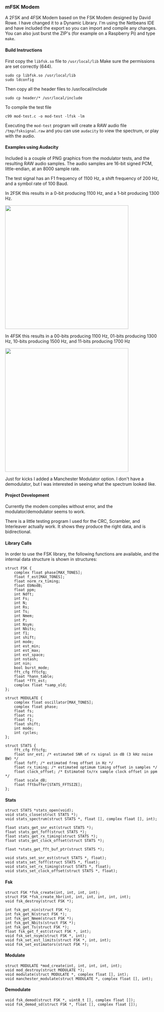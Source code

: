 ### mFSK Modem
A 2FSK and 4FSK Modem based on the FSK Modem designed by David Rowe. I have changed it to a Dynamic Library. I'm using the Netbeans IDE and have included the export so you can import and compile any changes. You can also just burst the ZIP's (for example on a Raspberry Pi) and type ```make```.

#### Build Instructions
First copy the ```libfsk.so``` file to ```/usr/local/lib``` Make sure the permissions are set correctly (644).
```
sudo cp libfsk.so /usr/local/lib
sudo ldconfig
```
Then copy all the header files to /usr/local/include
```
sudo cp header/* /usr/local/include
```
To compile the test file
```
c99 mod-test.c -o mod-test -lfsk -lm
```
Executing the ```mod-test``` program will create a RAW audio file ```/tmp/fsksignal.raw``` and you can use ```audacity``` to view the spectrum, or play with the audio.


#### Examples using Audacity
Included is a couple of PNG graphics from the modulator tests, and the resulting RAW audio samples. The audio samples are 16-bit signed PCM, little-endian, at an 8000 sample rate.

The test signal has an F1 frequency of 1100 Hz, a shift frequency of 200 Hz, and a symbol rate of 100 Baud.

In 2FSK this results in a 0-bit producing 1100 Hz, and a 1-bit producing 1300 Hz.

<img src="https://raw.githubusercontent.com/srsampson/mFSK/master/2fsk.png" width="400">

In 4FSK this results in a 00-bits producing 1100 Hz, 01-bits producing 1300 Hz, 10-bits producing 1500 Hz, and 11-bits producing 1700 Hz

<img src="https://raw.githubusercontent.com/srsampson/mFSK/master/4fsk.png" width="400">

Just for kicks I added a Manchester Modulator option. I don't have a demodulator, but I was interested in seeing what the spectrum looked like.

#### Project Development
Currently the modem compiles without error, and the modulator/demodulator seems to work.

There is a little testing program I used for the CRC, Scrambler, and Interleaver actually work. It shows they produce the right data, and is bidirectional.

#### Library Calls
In order to use the FSK library, the following functions are available, and the internal data structure is shown in structures:
```
struct FSK {
    complex float phase[MAX_TONES];
    float f_est[MAX_TONES];
    float norm_rx_timing;
    float EbNodB;
    float ppm;
    int Ndft;
    int Fs;
    int N;
    int Rs;
    int Ts;
    int Nmem;
    int P;
    int Nsym;
    int Nbits;
    int f1;
    int shift;
    int mode;
    int est_min;
    int est_max;
    int est_space;
    int nstash;
    int nin;
    bool burst_mode;
    fft_cfg fftcfg;
    float *hann_table;
    float *fft_est;
    complex float *samp_old;
};

struct MODULATE {
    complex float oscillator[MAX_TONES];
    complex float phase;
    float fs;
    float rs;
    float f1;
    float shift;
    int mode;
    int cycles;
};

struct STATS {
    fft_cfg fftcfg;
    float snr_est; /* estimated SNR of rx signal in dB (3 kHz noise BW) */
    float foff; /* estimated freq offset in Hz */
    float rx_timing; /* estimated optimum timing offset in samples */
    float clock_offset; /* Estimated tx/rx sample clock offset in ppm */
    float scale_dB;
    float fftbuffer[STATS_FFTSIZE];
};
```
#### Stats
```
struct STATS *stats_open(void);
void stats_close(struct STATS *);
void stats_spectrum(struct STATS *, float [], complex float [], int);

float stats_get_snr_est(struct STATS *);
float stats_get_foff(struct STATS *);
float stats_get_rx_timing(struct STATS *);
float stats_get_clock_offset(struct STATS *);

float *stats_get_fft_buf_ptr(struct STATS *);

void stats_set_snr_est(struct STATS *, float);
void stats_set_foff(struct STATS *, float);
void stats_set_rx_timing(struct STATS *, float);
void stats_set_clock_offset(struct STATS *, float);
```
#### Fsk
```
struct FSK *fsk_create(int, int, int, int);
struct FSK *fsk_create_hbr(int, int, int, int, int, int);
void fsk_destroy(struct FSK *);

int fsk_get_nin(struct FSK *);
int fsk_get_N(struct FSK *);
int fsk_get_Nmem(struct FSK *);
int fsk_get_Nbits(struct FSK *);
int fsk_get_Ts(struct FSK *);
float fsk_get_f_est(struct FSK *, int);
void fsk_set_nsym(struct FSK *, int);
void fsk_set_est_limits(struct FSK *, int, int);
void fsk_set_estimators(struct FSK *);
```
#### Modulate
```
struct MODULATE *mod_create(int, int, int, int, int);
void mod_destroy(struct MODULATE *);
void modulate(struct MODULATE *, complex float [], int);
void manchester_modulate(struct MODULATE *, complex float [], int);
```
#### Demodulate
```
void fsk_demod(struct FSK *, uint8_t [], complex float []);
void fsk_demod_sd(struct FSK *, float [], complex float []);
```

